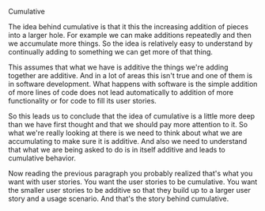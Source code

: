 Cumulative

 

The idea behind cumulative is that it this the increasing addition of pieces into a larger hole. For example we can make additions repeatedly and then we accumulate more things. So the idea is relatively easy to understand by continually adding to something we can get more of that thing.

 

This assumes that what we have is additive the things we're adding together are additive. And in a lot of areas this isn't true and one of them is in software development. What happens with software is the simple addition of more lines of code does not lead automatically to addition of more functionality or for code to fill its user stories.

 

So this leads us to conclude that the idea of cumulative is a little more deep than we have first thought and that we should pay more attention to it. So what we're really looking at there is we need to think about what we are accumulating to make sure it is additive. And also we need to understand that what we are being asked to do is in itself additive and leads to cumulative behavior. 

 

Now reading the previous paragraph you probably realized that's what you want with user stories. You want the user stories to be cumulative. You want the smaller user stories to be additive so that they build up to a larger user story and a usage scenario. And that's the story behind cumulative.
